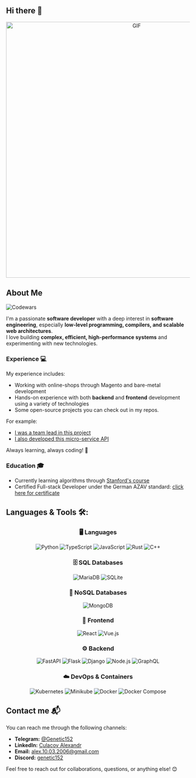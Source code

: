 ## Hi there 👋

<div align="center">
  <img width="700" alt="GIF" align="center" src="https://giffiles.alphacoders.com/219/219067.gif">
</div>

## About Me  

![Codewars](https://www.codewars.com/users/Bingine/badges/small)

I'm a passionate **software developer** with a deep interest in **software engineering**, especially **low-level programming, compilers, and scalable web architectures**.  
I love building **complex, efficient, high-performance systems** and experimenting with new technologies.

### Experience 💻 
My experience includes:
- Working with online-shops through Magento and bare-metal development
- Hands-on experience with both **backend** and **frontend** development using a variety of technologies
- Some open-source projects you can check out in my repos.

For example:
- [I was a team lead in this project](https://github.com/ICH-Inner-Project/Chatty)
- [I also developed this micro-service API](https://github.com/Big-Projects-Microservices/E-Commerce)

Always learning, always coding! 🚀

### Education 🎓
- Currently learning algorithms through [Stanford's course](https://www.coursera.org/specializations/algorithms)
- Certified Full-stack Developer under the German AZAV standard: [click here for certificate](https://github.com/user-attachments/files/19336951/Alexandr_Culacov.3.pdf)

## Languages & Tools 🛠:
<div align="center">

### 🖥️ Languages  
![Python](https://img.shields.io/badge/Python-3776AB?style=flat&logo=python&logoColor=white)  ![TypeScript](https://img.shields.io/badge/TypeScript-3178C6?style=flat&logo=typescript&logoColor=white)  ![JavaScript](https://img.shields.io/badge/JavaScript-F7DF1E?style=flat&logo=javascript&logoColor=black)  ![Rust](https://img.shields.io/badge/Rust-FFFFFF?style=flat&logo=rust&logoColor=black)  ![C++](https://img.shields.io/badge/C++-00599C?style=flat&logo=c%2B%2B&logoColor=white)  

### 🗄️ SQL Databases  
![MariaDB](https://img.shields.io/badge/MariaDB-003545?style=flat&logo=mariadb&logoColor=white)  ![SQLite](https://img.shields.io/badge/SQLite-003B57?style=flat&logo=sqlite&logoColor=white)  

### 📂 NoSQL Databases  
![MongoDB](https://img.shields.io/badge/MongoDB-47A248?style=flat&logo=mongodb&logoColor=white)  

### 🎨 Frontend  
![React](https://img.shields.io/badge/React-20232A?style=flat&logo=react&logoColor=61DAFB)  ![Vue.js](https://img.shields.io/badge/Vue.js-4FC08D?style=flat&logo=vue.js&logoColor=white)  

### ⚙️ Backend  
![FastAPI](https://img.shields.io/badge/FastAPI-009688?style=flat&logo=fastapi&logoColor=white)  ![Flask](https://img.shields.io/badge/Flask-000000?style=flat&logo=flask&logoColor=white)  ![Django](https://img.shields.io/badge/Django-092E20?style=flat&logo=django&logoColor=white)  ![Node.js](https://img.shields.io/badge/Node.js-339933?style=flat&logo=node.js&logoColor=white)  ![GraphQL](https://img.shields.io/badge/GraphQL-E10098?style=flat&logo=graphql&logoColor=white)  

### ☁️ DevOps & Containers  
![Kubernetes](https://img.shields.io/badge/Kubernetes-326CE5?style=flat&logo=kubernetes&logoColor=white)  ![Minikube](https://img.shields.io/badge/Minikube-FFFFFF?style=flat&logo=kubernetes&logoColor=326CE5)  ![Docker](https://img.shields.io/badge/Docker-2496ED?style=flat&logo=docker&logoColor=white)  ![Docker Compose](https://img.shields.io/badge/Docker_Compose-2496ED?style=flat&logo=docker&logoColor=white)  

</div>

## Contact me 📬

You can reach me through the following channels:

- **Telegram:** [@Genetic152](https://t.me/Genetic152)
- **LinkedIn:** [Culacov Alexandr](https://linkedin.com/in/culacov-alexandr) 
- **Email:** [alex.10.03.2006@gmail.com](mailto:alex.10.03.2006@gmail.com) 
- **Discord:** [genetic152](https://discordapp.com/users/genetic152) 

Feel free to reach out for collaborations, questions, or anything else! 😊

